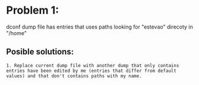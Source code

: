 # Problem 1: 
dconf dump file has entries that uses paths looking for "estevao" direcoty in "/home"
## Posible solutions:
	1. Replace current dump file with another dump that only contains entries have been edited by me (entries that differ from default values) and that don't contains paths with my name.

